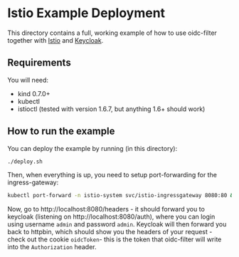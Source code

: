 # Istio Example Deployment

This directory contains a full, working example of how to use oidc-filter together with [Istio](https://istio.io) and [Keycloak](https://keycloak.org).

## Requirements

You will need:

- kind 0.7.0+
- kubectl
- istioctl (tested with version 1.6.7, but anything 1.6+ should work)

## How to run the example

You can deploy the example by running (in this directory):

```bash
./deploy.sh
```

Then, when everything is up, you need to setup port-forwarding for the ingress-gateway:

```bash
kubectl port-forward -n istio-system svc/istio-ingressgateway 8080:80 &
```

Now, go to http://localhost:8080/headers - it should forward you to keycloak (listening on http://localhost:8080/auth), where you can login using username `admin` and password `admin`. Keycloak will then forward you back to httpbin, which should show you the headers of your request - check out the cookie `oidcToken`- this is the token that oidc-filter will write into the `Authorization` header.


